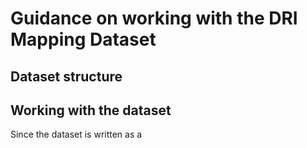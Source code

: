 # Guidance on working with the DRI Mapping Dataset

## Dataset structure


## Working with the dataset

Since the dataset is written as a  

